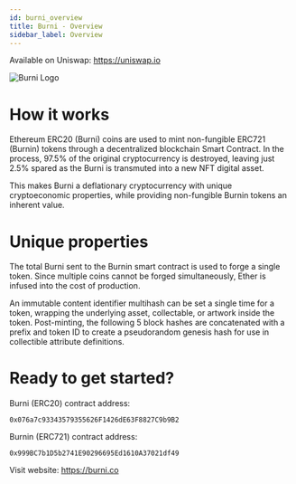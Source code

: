 ```yaml
---
id: burni_overview
title: Burni - Overview
sidebar_label: Overview
---
```


Available on Uniswap: https://uniswap.io

![Burni Logo](https://vimlabs.com/img/article_assets/burni_logo.png)

# How it works

Ethereum ERC20 (Burni) coins are used to mint non-fungible ERC721 (Burnin) tokens through a decentralized blockchain Smart Contract. In the process, 97.5% of the original cryptocurrency is destroyed, leaving just 2.5% spared as the Burni is transmuted into a new NFT digital asset.

This makes Burni a deflationary cryptocurrency with unique cryptoeconomic properties, while providing non-fungible Burnin tokens an inherent value.

# Unique properties

The total Burni sent to the Burnin smart contract is used to forge a single token. Since multiple coins cannot be forged simultaneously, Ether is infused into the cost of production.

An immutable content identifier multihash can be set a single time for a token, wrapping the underlying asset, collectable, or artwork inside the token. Post-minting, the following 5 block hashes are concatenated with a prefix and token ID to create a pseudorandom genesis hash for use in collectible attribute definitions.

# Ready to get started?

Burni (ERC20) contract address:

```
0x076a7c93343579355626F1426dE63F8827C9b9B2
```

Burnin (ERC721) contract address:

```
0x999BC7b1D5b2741E90296695Ed1610A37021df49
```

Visit website:
https://burni.co
